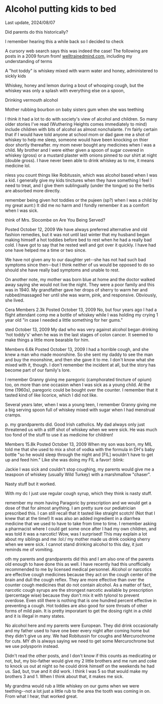 # Alcohol putting kids to bed

Last update, 2024/08/07

Did parents do this historically?

I remember hearing this a while back so I decided to check

A cursory web search says this was indeed the case! The following are posts in a 2009 forum from! [welltrainedmind.com](https://forums.welltrainedmind.com/topic/133159-did-your-parents-or-grandparents-medicate-children-with-alcohol/), including my understanding of terms

A "hot toddy" is whiskey mixed with warm water and honey, administered to sickly kids

Whiskey, honey and lemon during a bout of whooping cough, but the whiskey was only a splash with everything else on a spoon,

Drinking vermouth alcohol

Mother rubbing bourbon on baby sisters gum when she was teething


I think it had a lot to do with society's view of alcohol and children. So many older stories I've read (Wuthering Heights comes immediately to mind) include children with bits of alcohol as almost nonchalante. I'm fairly certain that if I would have told anyone at school mom or dad gave me a shot of whiskey to help me sleep, someone would have been knocking on thier door shortly thereafter.
my mom never bought any medicines when I was a child. My brother and I were either given a spoon of sugar covered in whiskey (gross) or a mustard plaster with onions pinned to our shirt at night (double gross). I have never been able to drink whiskey as to me, it means medicine lol.

nless you count things like Robitussin, which was alcohol based when I was a kid. I generally give my kids tinctures when they have something I feel I need to treat, and I give them sublingually (under the tongue) so the herbs are absorbed more directly.

remember being given hot toddies or the pujeen (sp?) when I was a child by my great aunt:) It did me no harm and I fondly remember it as a comfort when I was sick.

 think of Mrs. Slocombe on Are You Being Served?



Posted October 12, 2009
We have always preferred alternative and old fashion remedies, but it was not until last winter that my husband began making himself a hot toddies before bed to rest when he had a really bad cold. I have got to say that he rested well and got over it quickly. I have had one have helped me a time or two since.

 

We have not given any to our daughter yet--she has not had such bad symptoms since then--but I think neither of us would be opposed to do so should she have really bad symptoms and unable to rest.

 

On another note, my mother was born blue at home and the doctor walked away saying she would not live the night. They were a poor family and this was in 1940. My grandfather gave her drops of sherry to warm her and rubbed/massaged her until she was warm, pink, and responsive. Obviously, she lived.


Cera
Members
 2.3k
Posted October 13, 2009
No, but four years ago I had a flight attendant comp me a bottle of whiskey while I was holding my crying 1 year old "in case I needed a little something for her gums."

sted October 13, 2009
My dad who was very against alcohol began drinking 'hot toddy's' when he was in the last stages of colon cancer. It seemed to make things a little more bearable for him.


Members
 6.6k
Posted October 13, 2009
I had a horrible cough, and she knew a man who made moonshine. So she sent my daddy to see the man and buy the moonshine, and then she gave it to me. I don't know what she mixed with it, though. I don't remember the incident at all, but the story has become part of our family's lore.

 

I remember Granny giving me paregoric (camphorated tincture of opium) too, on more than one occasion when I was sick as a young child. At the time (1960s), paregoric could be bought over the counter. I remember that it tasted kind of like licorice, which I did not like.

 

Several years later, when I was a young teen, I remember Granny giving me a big serving spoon full of whiskey mixed with sugar when I had menstrual cramps.

p. my grandparents did. Good Irish catholics. My dad always only just threatened us with a stiff shot of whiskey when we were sick. He was much too fond of the stuff to use it as medicine for children!


Members
 15.8k
Posted October 13, 2009
When my son was born, my MIL told me that she used to mix a shot of vodka with the formula in DH's baby bottle "so he would sleep through the night and [FIL] wouldn't have to get up and feed him." Like she was doing my FIL a favor! :blink:

 

Jackie
 I was sick and couldn't stop coughing, my parents would give me a teaspoon of whiskey (usually Wild Turkey) with a marshmallow "chaser".

 

Nasty stuff but it worked.

 

With my dc I just use regular cough syrup, which they think is nasty stuff.

remember my mom having Paragoric by prescription and we would get a dose of that for almost anything. I am pretty sure our pediatrician prescribed this. I can still recall that it tasted like straight scotch! (Not that I knew that at the time!) It was also an added ingredient in a diarrhea medicine that we used to have to take from time to time. I remember asking a pharmacist where I could get some once after I had my own children, and was told it was a narcotic! Wow, was I surprised! This may explain a lot about my siblings and me :lol:/
my mother made us drink cooking sherry when we were sick. I cannot stand drinking alcohol to this day, it just reminds me of vomiting.

oth my parents and grandparents did this and I am also one of the parents old enough to have done this as well. I have recently had this unofficially recommended to me by licensed medical personnel. Alcohol or narcotics are effective cough medicines because they act on the cough center of the brain and dull the cough reflex. They are more effective than over the counter cough medicines that do not contain alcohol. As a matter of fact, narcotic cough syrups are the strongest narcotic available by prescription (percentage wise) because they don't mix it with tylonol to prevent overdose. Even still there is nothing that is one hundred percent effective in preventing a cough. Hot toddies are also good for sore throats of other forms of mild pain. It is pretty imporatant to get the dosing right in a child and it is illegal in many states.

No alcohol here and my parents were European. They did drink occasionally and my father used to have one beer every night after coming home but they didn't give us any. We had Robitussin for coughs and Mercurochrome for cuts. MY dh is always saying we need to get some Mercurochrome but we use polysporin instead.

Didn't read the other posts, and I don't know if this counts as medicating or not, but, my bio-father would give my 2 little brothers and me rum and coke to knock us out at night so he could drink himself on the weekends he had us. Sad, but, true and it did work. I think I was 5 so that would make my brothers 3 and 1. When I think about that, it makes me sick.

 

My grandma would rub a little whiskey on our gums when we were teething--not a lot just a little rub to the area the tooth was coming in on. From what I hear, that worked great.
